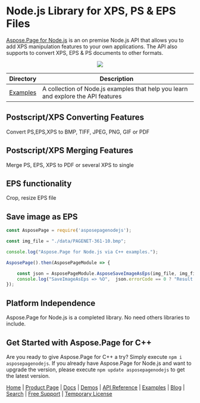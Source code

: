# Node.js Library for XPS, PS & EPS Files

[Aspose.Page for Node.js](https://products.aspose.com/page/nodejs-cpp) is an on premise Node.js API that allows you to add XPS manipulation features to your own applications. The API also supports to convert XPS, EPS & PS documents to other formats.

<p align="center">
  <a title="Download ZIP" href="https://github.com/aspose-page/Aspose.Page-for-Node.js-C/archive/master.zip">
    <img src="http://i.imgur.com/hwNhrGZ.png" />
  </a>
</p>

Directory | Description
--------- | -----------
[Examples](Examples)  | A collection of Node.js examples that help you learn and explore the API features



## Postscript/XPS Converting Features

Convert PS,EPS,XPS to BMP, TIFF, JPEG, PNG, GIF or PDF

## Postscript/XPS Merging Features

Merge PS, EPS, XPS to PDF or several XPS to single

## EPS functionality

Crop, resize EPS file

## Save image as EPS

```js
const AsposePage = require('asposepagenodejs');

const img_file = "./data/PAGENET-361-10.bmp";

console.log("Aspose.Page for Node.js via C++ examples.");

AsposePage().then(AsposePageModule => {

    const json = AsposePageModule.AsposeSaveImageAsEps(img_file, img_file + ".eps");
    console.log("SaveImageAsEps => %O",  json.errorCode == 0 ? "Result: " + json.fileNameResult.toString() : json.errorText);
});
```
## Platform Independence

Aspose.Page for Node.js is a completed library. No need others libraries to include.

## Get Started with Aspose.Page for C++

Are you ready to give Aspose.Page for C++ a try? Simply execute `npm i asposepagenodejs`. If you already have Aspose.Page for Node.js and want to upgrade the version, please execute `npm update asposepagenodejs` to get the latest version.

[Home](https://www.aspose.com/) | [Product Page](https://products.aspose.com/page/nodejs-cpp) | [Docs](https://docs.aspose.com/page/nodejs-cpp/) | [Demos](https://products.aspose.app/page/family) | [API Reference](https://reference.aspose.com/page/nodejs-cpp) | [Examples](https://github.com/aspose-page/Aspose.Page-for-Node.js-C) | [Blog](https://blog.aspose.com/category/page/) | [Search](https://search.aspose.com/) | [Free Support](https://forum.aspose.com/c/page) |  [Temporary License](https://purchase.aspose.com/temporary-license)

